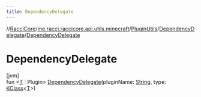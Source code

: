 ```yaml
---
title: DependencyDelegate
---
```

//[RacciCore](../../../../index.html)/[me.racci.raccicore.api.utils.minecraft](../../index.html)/[PluginUtils](../index.html)/[DependencyDelegate](index.html)/[DependencyDelegate](-dependency-delegate.html)



# DependencyDelegate



[jvm]\
fun &lt;[T](index.html) : Plugin&gt; [DependencyDelegate](-dependency-delegate.html)(pluginName: [String](https://kotlinlang.org/api/latest/jvm/stdlib/kotlin/-string/index.html), type: [KClass](https://kotlinlang.org/api/latest/jvm/stdlib/kotlin.reflect/-k-class/index.html)&lt;[T](index.html)&gt;)




